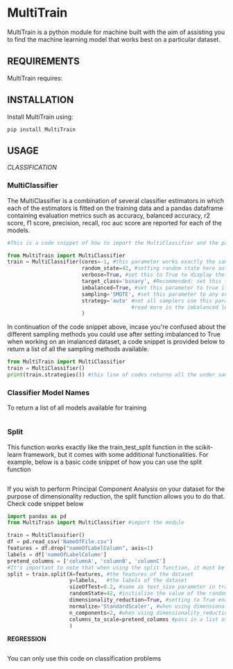 # MultiTrain

MultiTrain is a python module for machine built with the aim of assisting you to find the machine learning model that works best on a particular dataset.

## REQUIREMENTS

MultiTrain requires:

## INSTALLATION
Install MultiTrain using:
```
pip install MultiTrain
```

## USAGE
*CLASSIFICATION*

### MultiClassifier
The MultiClassifier is a combination of several classifier estimators in which each of the estimators is fitted on the training data and a pandas dataframe containing evaluation metrics such as accuracy, balanced accuracy, r2 score, f1 score, precision, recall, roc auc score are reported for each of the models. 
```python
#This is a code snippet of how to import the MultiClassifier and the parameters contained in an instance

from MultiTrain import MultiClassifier
train = MultiClassifier(cores=-1, #this parameter works exactly the same as setting n_jobs to -1, this uses all the cpu cores to make training faster
                        random_state=42, #setting random state here automatically sets a unified random state across function imports
                        verbose=True, #set this to True to display the name of the estimators being fitted at a particular time
                        target_class='binary', #Recommended: set this to one of binary or multiclass to allow the library to adjust to the type of classification problem
                        imbalanced=True, #set this parameter to true if you are working with an imbalanced dataset
                        sampling='SMOTE', #set this parameter to any over_sampling, under_sampling or over_under_sampling methods if imbalanced is True
                        strategy='auto' #not all samplers use this parameters, the parameter is named as sampling_strategy for the samplers that support,
                                        #read more in the imbalanced learn documentation before using this parameter
                        )
```
In continuation of the code snippet above, incase you're confused about the different sampling methods you could use after setting imbalanced to True when working on an imalanced dataset, a code snippet is provided below to return a list of all the sampling methods available.

```python
from MultiTrain import MultiClassifier
train = MultiClassifier()
print(train.strategies()) #this line of codes returns all the under sampling, over sampling and over_under sampling methods available for use
```

### Classifier Model Names
To return a list of all models available for training
```python


```
### Split
This function works exactly like the train_test_split function in the scikit-learn framework, 
but it comes with some additional functionalities.
For example, below is a basic code snippet of how you can use the split function
```python


```
If you wish to perform Principal Component Analysis on your dataset for the purpose of dimensionality reduction,
the split function allows you to do that. Check code snippet below
```python
import pandas as pd
from MultiTrain import MultiClassifier #import the module

train = MultiClassifier()
df = pd.read_csv('NameOfFile.csv')
features = df.drop("nameOfLabelColumn", axis=1)
labels = df['nameOfLabelColumn']
pretend_columns = ['columnA', 'columnB', 'columnC']
#It's important to note that when using the split function, it must be assigned to a variable as it returns values.
split = train.split(X=features, #the features of the dataset
                    y=labels,   #the labels of the dataset
                    sizeOfTest=0.2, #same as test_size parameter in train_test_split
                    randomState=42, #initialize the value of the random state parameter
                    dimensionality_reduction=True, #setting to True enables this function to perform PCA on both X_train and X_test automatically after splitting
                    normalize='StandardScaler', #when using dimensionality_reduction, this must be set to one of StandardScaler,MinMaxScaler or RobustScaler if feature columns aren't scaled before a split
                    n_components=2, #when using dimensionality_reduction, this parameter must be set to define the number of components to keep.
                    columns_to_scale=pretend_columns #pass in a list of the columns in your dataset that you wish to scale 
                    ) 
```


**REGRESSION**
```

```



You can only use this code on classification problems

